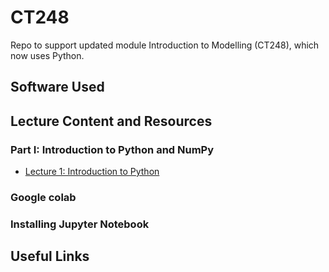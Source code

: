 # CT248
Repo to support updated module Introduction to Modelling (CT248), which now uses Python.


## Software Used

## Lecture Content and Resources

### Part I: Introduction to Python and NumPy

* [Lecture 1: Introduction to Python](https://colab.research.google.com/drive/1yLJw8c5D30IStzEzltmft8dlnsl3UZ0T?usp=sharing)


### Google colab
### Installing Jupyter Notebook

## Useful Links